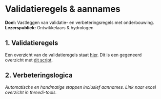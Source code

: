 # Validatieregels & aannames
**Doel:** Vastleggen van validatie- en verbeteringsregels met onderbouwing.  
**Lezerspubliek:** Ontwikkelaars & hydrologen

## 1. Validatieregels
Een overzicht van de validatieregels staat [hier](https://github.com/threedi/hhnk-threedi-tools/blob/main/hhnk_threedi_tools/resources/schematisation_builder/hhnk_validationrules.csv). Dit is een gegeneerd overzicht met [dit script](https://github.com/threedi/hhnk-threedi-tools/blob/main/hhnk_threedi_tools/core/schematisation_builder/utils/export_validation_rules_overview.py).

## 2. Verbeteringslogica
_Automatische en handmatige stappen inclusief aannames._
_Link naar excel overzicht in threedi-tools._

